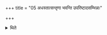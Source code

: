 +++
title = "05 अधस्तात्सन्तृणा भवन्ति उपरिष्टादसम्भिन्नाः"

+++

<details><summary>थिते</summary>

अधस्तात्सन्तृणा भवन्ति । उपरिष्टादसम्भिन्नाः ५
</details>
